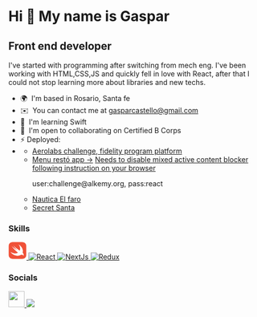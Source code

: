 Hi 👋 My name is Gaspar
=======================

Front end developer
------------------------

I've started with programming after switching from mech eng. I've been working with HTML,CSS,JS and quickly fell in love with React, after that I could not stop learning more about libraries and new techs.

*   🌍  I'm based in Rosario, Santa fe
*   ✉️  You can contact me at [gasparcastello@gmail.com](mailto:gasparcastello@gmail.com)
*   🧠  I'm learning Swift
*   🤝  I'm open to collaborating on Certified B Corps
*   ⚡  Deployed:
* <ul>
    <li><a href="https://aerolabs-challenge.vercel.app/">Aerolabs challenge, fidelity program platform</a></li>
    <li><a href="https://main--gentle-gumdrop-53b945.netlify.app">Menu restó app -></a>
     <span><a href="https://experienceleague.adobe.com/docs/target/using/experiences/vec/troubleshoot-composer/mixed-content.html?lang=en">Needs to disable mixed active content blocker following  instruction on your browser</a> </span>
       <p>user:challenge@alkemy.org, pass:react</p></li>
    <li><a href="https://nautica-el-faro-main.vercel.app/">Nautica El faro</a></li>
    <li><a href="https://gaspicastello.github.io/secretsanta/">Secret Santa</a></li>
  </ul>

### Skills
<p align="left">
    <a href="https://developer.apple.com/swift/" target="_blank" rel="noreferrer"> 
        <img src="https://raw.githubusercontent.com/devicons/devicon/master/icons/swift/swift-original.svg" alt="Swift" width="36" height="36"/>
    </a>
    <a href="https://reactjs.org/" target="_blank" rel="noreferrer">
        <img src="https://raw.githubusercontent.com/danielcranney/readme-generator/main/public/icons/skills/react-colored.svg" width="36" height="36" alt="React" />
    </a>
    <a href="https://nextjs.org/docs" target="_blank" rel="noreferrer">
        <img src="https://raw.githubusercontent.com/danielcranney/readme-generator/main/public/icons/skills/nextjs-colored.svg" width="36" height="36" alt="NextJs" />
    </a>
    <a href="https://redux.js.org/" target="_blank" rel="noreferrer">
        <img src="https://raw.githubusercontent.com/danielcranney/readme-generator/main/public/icons/skills/redux-colored.svg" width="36" height="36" alt="Redux" />
    </a>
</p>                   

### Socials
<p align="left">
    <a href="https://www.linkedin.com/in/gaspar-castello-4860a9a7/" target="_blank" rel="noreferrer">
        <img src="https://raw.githubusercontent.com/danielcranney/readme-generator/main/public/icons/socials/linkedin.svg" width="32" height="32" />
    </a>
    <a href="https://www.codewars.com/users/GaspiCastello" target="_blank" rel="noreferrer">
        <img src="https://www.codewars.com/users/GaspiCastello/badges/small" height="32" />
    </a>
</p>



